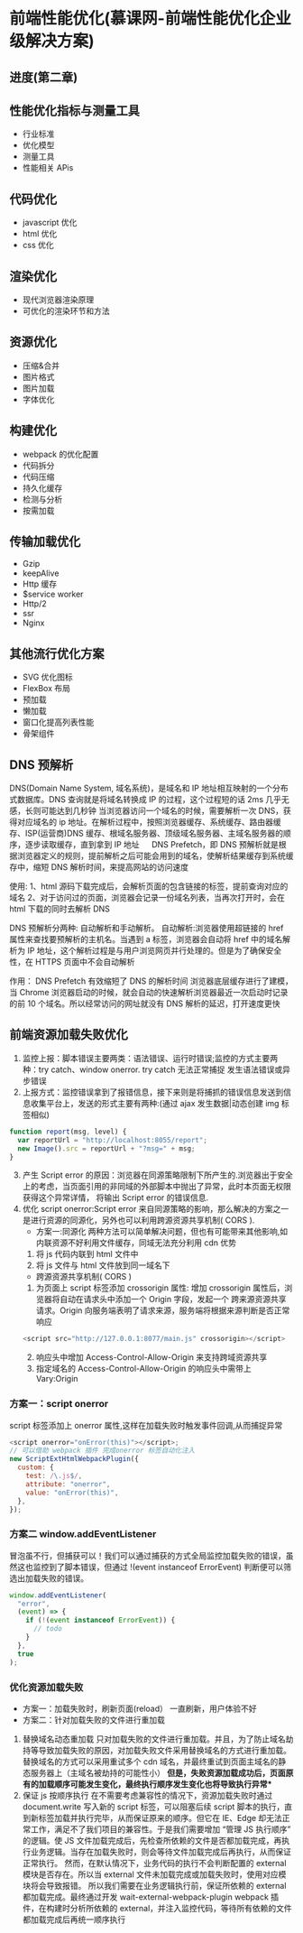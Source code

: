 # 前端性能优化(慕课网-前端性能优化企业级解决方案)

## 进度(第二章)

## 性能优化指标与测量工具

- 行业标准
- 优化模型
- 测量工具
- 性能相关 APis

## 代码优化

- javascript 优化
- html 优化
- css 优化

## 渲染优化

- 现代浏览器渲染原理
- 可优化的渲染环节和方法

## 资源优化

- 压缩&合并
- 图片格式
- 图片加载
- 字体优化

## 构建优化

- webpack 的优化配置
- 代码拆分
- 代码压缩
- 持久化缓存
- 检测与分析
- 按需加载

## 传输加载优化

- Gzip
- keepAlive
- Http 缓存
- $service worker
- Http/2
- ssr
- Nginx

## 其他流行优化方案

- SVG 优化图标
- FlexBox 布局
- 预加载
- 懒加载
- 窗口化提高列表性能
- 骨架组件

## DNS 预解析

DNS(Domain Name System, 域名系统)，是域名和 IP 地址相互映射的一个分布式数据库。DNS 查询就是将域名转换成 IP 的过程，这个过程短的话 2ms 几乎无感，长则可能达到几秒钟
当浏览器访问一个域名的时候，需要解析一次 DNS，获得对应域名的 ip 地址。在解析过程中，按照浏览器缓存、系统缓存、路由器缓存、ISP(运营商)DNS 缓存、根域名服务器、顶级域名服务器、主域名服务器的顺序，逐步读取缓存，直到拿到 IP 地址
　 DNS Prefetch，即 DNS 预解析就是根据浏览器定义的规则，提前解析之后可能会用到的域名，使解析结果缓存到系统缓存中，缩短 DNS 解析时间，来提高网站的访问速度

使用:
1、html 源码下载完成后，会解析页面的包含链接的标签，提前查询对应的域名
2、对于访问过的页面，浏览器会记录一份域名列表，当再次打开时，会在 html 下载的同时去解析 DNS

DNS 预解析分两种: 自动解析和手动解析。
自动解析:浏览器使用超链接的 href 属性来查找要预解析的主机名。当遇到 a 标签，浏览器会自动将 href 中的域名解析为 IP 地址，这个解析过程是与用户浏览网页并行处理的。但是为了确保安全性，在 HTTPS 页面中不会自动解析

作用：
DNS Prefetch 有效缩短了 DNS 的解析时间
浏览器底层缓存进行了建模，当 Chrome 浏览器启动的时候，就会自动的快速解析浏览器最近一次启动时记录的前 10 个域名。所以经常访问的网址就没有 DNS 解析的延迟，打开速度更快

## 前端资源加载失败优化

1. 监控上报：脚本错误主要两类：语法错误、运行时错误;监控的方式主要两种：try catch、window onerror. try catch 无法正常捕捉 发生语法错误或异步错误
2. 上报方式：监控错误拿到了报错信息，接下来则是将捕抓的错误信息发送到信息收集平台上，发送的形式主要有两种:(通过 ajax 发生数据|动态创建 img 标签相似)

```js
function report(msg, level) {
  var reportUrl = "http://localhost:8055/report";
  new Image().src = reportUrl + "?msg=" + msg;
}
```

3. 产生 Script error 的原因：浏览器在同源策略限制下所产生的.浏览器出于安全上的考虑，当页面引用的非同域的外部脚本中抛出了异常，此时本页面无权限获得这个异常详情， 将输出 Script error 的错误信息.
4. 优化 script onerror:Script error 来自同源策略的影响，那么解决的方案之一是进行资源的同源化，另外也可以利用跨源资源共享机制( CORS ).
   - 方案一:同源化
     两种方法可以简单解决问题，但也有可能带来其他影响,如内联资源不好利用文件缓存，同域无法充分利用 cdn 优势
   1. 将 js 代码内联到 html 文件中
   2. 将 js 文件与 html 文件放到同一域名下
   - 跨源资源共享机制( CORS )
   1. 为页面上 script 标签添加 crossorigin 属性:
      增加 crossorigin 属性后，浏览器将自动在请求头中添加一个 Origin 字段，发起一个 跨来源资源共享 请求。Origin 向服务端表明了请求来源，服务端将根据来源判断是否正常响应
   ```js
   <script src="http://127.0.0.1:8077/main.js" crossorigin></script>
   ```
   2. 响应头中增加 Access-Control-Allow-Origin 来支持跨域资源共享
   3. 指定域名的 Access-Control-Allow-Origin 的响应头中需带上 Vary:Origin

### 方案一：script onerror

script 标签添加上 onerror 属性,这样在加载失败时触发事件回调,从而捕捉异常

```js
<script onerror="onError(this)"></script>;
// 可以借助 webpack 插件 完成onerror 标签自动化注入
new ScriptExtHtmlWebpackPlugin({
  custom: {
    test: /\.js$/,
    attribute: "onerror",
    value: "onError(this)",
  },
});
```

### 方案二 window.addEventListener

冒泡虽不行，但捕获可以！我们可以通过捕获的方式全局监控加载失败的错误，虽然这也监控到了脚本错误，但通过 !(event instanceof ErrorEvent) 判断便可以筛选出加载失败的错误。

```js
window.addEventListener(
  "error",
  (event) => {
    if (!(event instanceof ErrorEvent)) {
      // todo
    }
  },
  true
);
```

### 优化资源加载失败

- 方案一：加载失败时，刷新页面(reload）
  一直刷新，用户体验不好
- 方案二：针对加载失败的文件进行重加载

1.  替换域名动态重加载
    只对加载失败的文件进行重加载。并且，为了防止域名劫持等导致加载失败的原因，对加载失败文件采用替换域名的方式进行重加载。替换域名的方式可以采用重试多个 cdn 域名，并最终重试到页面主域名的静态服务器上（主域名被劫持的可能性小）
    **但是，失败资源加载成功后，页面原有的加载顺序可能发生变化，最终执行顺序发生变化也将导致执行异常\***
2.  保证 js 按顺序执行
    在不需要考虑兼容性的情况下，资源加载失败时通过 document.write 写入新的 script 标签，可以阻塞后续 script 脚本的执行，直到新标签加载并执行完毕，从而保证原来的顺序。但它在 IE、Edge 却无法正常工作，满足不了我们项目的兼容性。于是我们需要增加 “管理 JS 执行顺序” 的逻辑。使 JS 文件加载完成后，先检查所依赖的文件是否都加载完成，再执行业务逻辑。当存在加载失败时，则会等待文件加载完成后再执行，从而保证正常执行。
    然而，在默认情况下，业务代码的执行不会判断配置的 external 模块是否存在。所以当 external 文件未加载完成或加载失败时，使用对应模块将会导致报错。
    所以我们需要在业务逻辑执行前，保证所依赖的 external 都加载完成。最终通过开发 wait-external-webpack-plugin webpack 插件，在构建时分析所依赖的 external，并注入监控代码，等待所有依赖的文件都加载完成后再统一顺序执行

